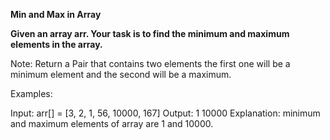
**Min and Max in Array**

**Given an array arr. Your task is to find the minimum and maximum elements in the array.**

Note: Return a Pair that contains two elements the first one will be a minimum element and the second will be a maximum.

Examples:

Input: arr[] = [3, 2, 1, 56, 10000, 167]
Output: 1 10000
Explanation: minimum and maximum elements of array are 1 and 10000.
